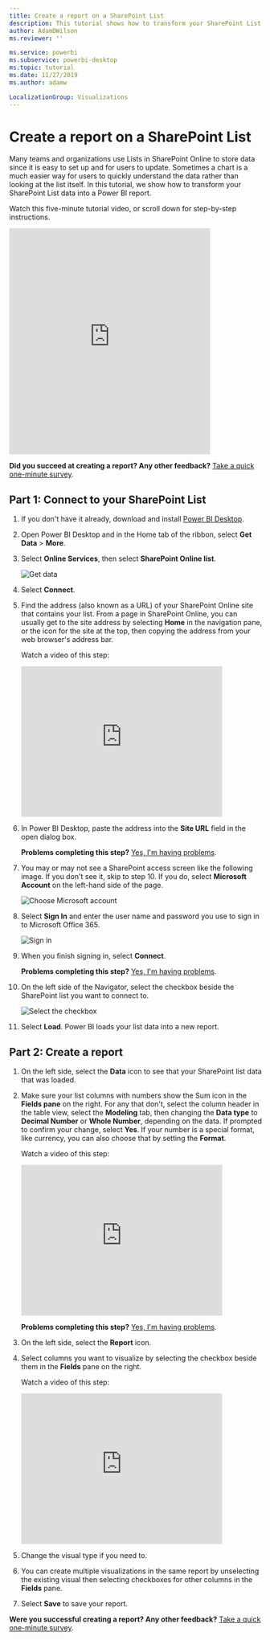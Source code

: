 ```yaml
---
title: Create a report on a SharePoint List
description: This tutorial shows how to transform your SharePoint List data into a Power BI report.
author: AdamDWilson
ms.reviewer: ''

ms.service: powerbi
ms.subservice: powerbi-desktop
ms.topic: tutorial
ms.date: 11/27/2019
ms.author: adamw

LocalizationGroup: Visualizations
---
```

# Create a report on a SharePoint List

Many teams and organizations use Lists in SharePoint Online to store data since it is easy to set up and for users to update.  Sometimes a chart is a much easier way for users to quickly understand the data rather than looking at the list itself.  In this tutorial, we show how to transform your SharePoint List data into a Power BI report.

Watch this five-minute tutorial video, or scroll down for step-by-step instructions.

<iframe width="400" height="450" src="https://www.youtube.com/embed/OZO3x2NF8Ak" frameborder="0" allowfullscreen></iframe>

**Did you succeed at creating a report?  Any other feedback?** [Take a quick one-minute survey](https://forms.office.com/Pages/ResponsePage.aspx?id=v4j5cvGGr0GRqy180BHbR8M5xArDGsxPhvdGH5o-Ym1UM00wUE8yQ1dFQjUzWEk3VlU4SkhGVVhDWC4u).

## Part 1: Connect to your SharePoint List

1. If you don't have it already, download and install [Power BI Desktop](https://powerbi.microsoft.com/desktop/).
2. Open Power BI Desktop and in the Home tab of the ribbon, select **Get Data** > **More**.
3. Select **Online Services**, then select **SharePoint Online list**.  

    ![Get data](media/desktop-sharepoint-online-list/desktop-sharepoint-online-list-getdata.png)

4. Select **Connect**.
4. Find the address (also known as a URL) of your SharePoint Online site that contains your list.  From a page in SharePoint Online, you can usually get to the site address by selecting **Home** in the navigation pane, or the icon for the site at the top, then copying the address from your web browser's address bar.

   Watch a video of this step:
   <iframe width="400" height="300" src="https://www.youtube.com/embed/OZO3x2NF8Ak?start=48&end=90" frameborder="0" allowfullscreen></iframe>

5. In Power BI Desktop, paste the address into the **Site URL** field in the open dialog box.

    **Problems completing this step?** [Yes, I'm having problems](https://forms.office.com/Pages/ResponsePage.aspx?id=v4j5cvGGr0GRqy180BHbR8M5xArDGsxPhvdGH5o-Ym1UQjRUUTVLMzdXN0ZBNkZJNjlKOVFYMVhUVS4u).

6. You may or may not see a SharePoint access screen like the following image.  If you don't see it, skip to step 10.  If you do, select **Microsoft Account** on the left-hand side of the page.

    ![Choose Microsoft account](media/desktop-sharepoint-online-list/desktop-sharepoint-online-list-auth1.png)

7. Select **Sign In** and enter the user name and password you use to sign in to Microsoft Office 365.

    ![Sign in](media/desktop-sharepoint-online-list/desktop-sharepoint-online-list-auth2.png)

8. When you finish signing in, select **Connect**.

    **Problems completing this step?** [Yes, I'm having problems](https://forms.office.com/Pages/ResponsePage.aspx?id=v4j5cvGGr0GRqy180BHbR8M5xArDGsxPhvdGH5o-Ym1UQjRUUTVLMzdXN0ZBNkZJNjlKOVFYMVhUVS4u).

9. On the left side of the Navigator, select the checkbox beside the SharePoint list you want to connect to.

   ![Select the checkbox](media/desktop-sharepoint-online-list/desktop-sharepoint-online-list-select-list.png)

10. Select **Load**.  Power BI loads your list data into a new report.

## Part 2: Create a report

1. On the left side, select the **Data** icon to see that your SharePoint list data that was loaded.

2. Make sure your list columns with numbers show the Sum icon in the **Fields pane** on the right.  For any that don't, select the column header in the table view, select the **Modeling** tab, then changing the **Data type** to **Decimal Number** or **Whole Number**, depending on the data.  If prompted to confirm your change, select **Yes**.  If your number is a special format, like currency, you can also choose that by setting the **Format**.

   Watch a video of this step:
   <iframe width="400" height="300" src="https://www.youtube.com/embed/OZO3x2NF8Ak?start=147&end=204" frameborder="0" allowfullscreen></iframe>

    **Problems completing this step?** [Yes, I'm having problems](https://forms.office.com/Pages/ResponsePage.aspx?id=v4j5cvGGr0GRqy180BHbR8M5xArDGsxPhvdGH5o-Ym1UQjRUUTVLMzdXN0ZBNkZJNjlKOVFYMVhUVS4u).

3. On the left side, select the **Report** icon.
4. Select columns you want to visualize by selecting the checkbox beside them in the **Fields** pane on the right.

   Watch a video of this step:
   <iframe width="400" height="300" src="https://www.youtube.com/embed/OZO3x2NF8Ak?start=215&end=252" frameborder="0" allowfullscreen></iframe>

5. Change the visual type if you need to.
6. You can create multiple visualizations in the same report by unselecting the existing visual then selecting checkboxes for other columns in the **Fields** pane.
7. Select **Save** to save your report.

**Were you successful creating a report?  Any other feedback?** [Take a quick one-minute survey](https://forms.office.com/Pages/ResponsePage.aspx?id=v4j5cvGGr0GRqy180BHbR8M5xArDGsxPhvdGH5o-Ym1UM00wUE8yQ1dFQjUzWEk3VlU4SkhGVVhDWC4u).
